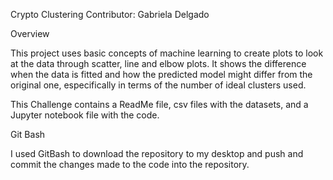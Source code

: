 Crypto Clustering
Contributor: Gabriela Delgado

Overview

This project uses basic concepts of machine learning to create plots to look at the data through scatter, line and elbow plots. It shows the difference when the data is fitted and how the predicted model might differ from the original one, especifically in terms of the number of ideal clusters used.

This Challenge contains a ReadMe file, csv files with the datasets, and a Jupyter notebook file with the code.

Git Bash

I used GitBash to download the repository to my desktop and push and commit the changes made to the code into the repository.
